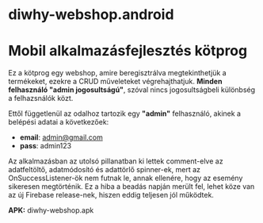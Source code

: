 # diwhy-webshop.android
# Mobil alkalmazásfejlesztés kötprog

Ez a kötprog egy webshop, amire beregisztrálva megtekinthetjük a termékeket, ezekre a CRUD műveleteket végrehajthatjuk. **Minden felhasználó "admin jogosultságú"**, szóval nincs jogosultságbeli különbség a felhazsnálók közt.  

Ettől függetlenül az odalhoz tartozik egy **"admin"** felhasználó, akinek a belépési adatai a következőek:
 - **email**: admin@gmail.com
 - **pass**: admin123

Az alkalmazásban az utolsó pillanatban ki lettek comment-elve az adatfeltöltő, adatmódosító és adattörlő spinner-ek, mert az OnSuccessListener-ök nem futnak le, annak ellenére, hogy az esemény sikeresen megtörténik. Ez a hiba a beadás napján merült fel, lehet köze van az új Firebase release-nek, hiszen eddig teljesen jól működtek.

**APK:** diwhy-webshop.apk
